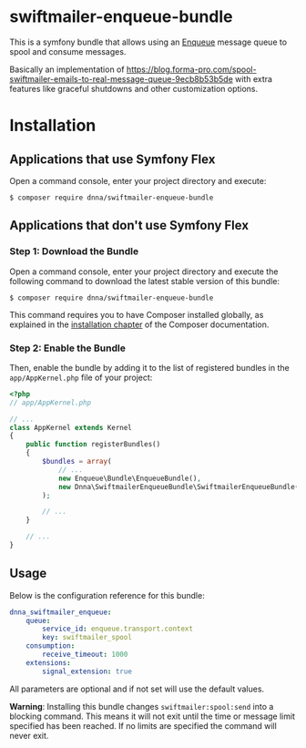 # swiftmailer-enqueue-bundle
This is a symfony bundle that allows using an [Enqueue](https://github.com/php-enqueue/enqueue-bundle) message queue to spool and consume messages.

Basically an implementation of https://blog.forma-pro.com/spool-swiftmailer-emails-to-real-message-queue-9ecb8b53b5de with extra features like graceful shutdowns and other customization options.

Installation
============

Applications that use Symfony Flex
----------------------------------

Open a command console, enter your project directory and execute:

```console
$ composer require dnna/swiftmailer-enqueue-bundle
```

Applications that don't use Symfony Flex
----------------------------------------

### Step 1: Download the Bundle

Open a command console, enter your project directory and execute the
following command to download the latest stable version of this bundle:

```console
$ composer require dnna/swiftmailer-enqueue-bundle
```

This command requires you to have Composer installed globally, as explained
in the [installation chapter](https://getcomposer.org/doc/00-intro.md)
of the Composer documentation.

### Step 2: Enable the Bundle

Then, enable the bundle by adding it to the list of registered bundles
in the `app/AppKernel.php` file of your project:

```php
<?php
// app/AppKernel.php

// ...
class AppKernel extends Kernel
{
    public function registerBundles()
    {
        $bundles = array(
            // ...
            new Enqueue\Bundle\EnqueueBundle(),
            new Dnna\SwiftmailerEnqueueBundle\SwiftmailerEnqueueBundle(),
        );

        // ...
    }

    // ...
}
```

## Usage ##

Below is the configuration reference for this bundle:

``` yaml
dnna_swiftmailer_enqueue:
    queue:
        service_id: enqueue.transport.context
        key: swiftmailer_spool
    consumption:
        receive_timeout: 1000
    extensions:
        signal_extension: true
```

All parameters are optional and if not set will use the default values.

**Warning**: Installing this bundle changes `swiftmailer:spool:send` into a blocking command.
This means it will not exit until the time or message limit specified has been reached.
If no limits are specified the command will never exit.
